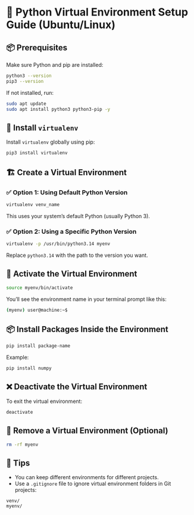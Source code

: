 # 🐍 Python Virtual Environment Setup Guide (Ubuntu/Linux)

## 📦 Prerequisites

Make sure Python and pip are installed:

```bash
python3 --version
pip3 --version
```

If not installed, run:

```bash
sudo apt update
sudo apt install python3 python3-pip -y
```

## 🔧 Install `virtualenv`

Install `virtualenv` globally using pip:

```bash
pip3 install virtualenv
```

## 🏗️ Create a Virtual Environment

### ✅ Option 1: Using Default Python Version

```bash
virtualenv venv_name
```

This uses your system’s default Python (usually Python 3).

### ✅ Option 2: Using a Specific Python Version

```bash
virtualenv -p /usr/bin/python3.14 myenv
```

Replace `python3.14` with the path to the version you want.

## 🚀 Activate the Virtual Environment

```bash
source myenv/bin/activate
```

You’ll see the environment name in your terminal prompt like this:

```bash
(myenv) user@machine:~$
```

## 📦 Install Packages Inside the Environment

```bash
pip install package-name
```

Example:

```bash
pip install numpy
```

## ❌ Deactivate the Virtual Environment

To exit the virtual environment:

```bash
deactivate
```

## 🧼 Remove a Virtual Environment (Optional)

```bash
rm -rf myenv
```

## 🧠 Tips

- You can keep different environments for different projects.
- Use a `.gitignore` file to ignore virtual environment folders in Git projects:

```plaintext
venv/
myenv/
```